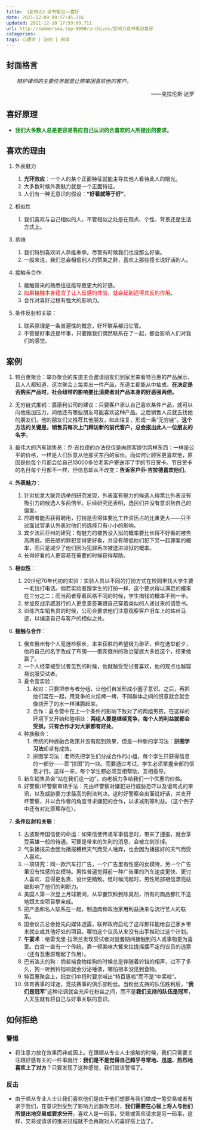 ```yaml
---
title: 《影响力》读书笔记——喜好
date: 2021-12-09 09:57:45.316
updated: 2021-12-10 17:59:09.711
url: http://summersea.top:8090/archives/影响力读书笔记喜好
categories: 
tags: 心理学 | 法则 | 阅读
---
```



## 封面格言

<p style="text-indent:2em;font-style:oblique">辩护律师的主要任务就是让陪审团喜欢他的客户。
<p align="right">——克拉伦斯·达罗</p>


## 喜好原理

- <font style="color:green">**我们大多数人总是更容易答应自己认识的合喜欢的人所提出的要求。**</font>

## 喜欢的理由

1. 外表魅力
	1. **光环效应**：一个人的某个正面特征就能主导其他人看待此人的眼光。
	2. 大多数时候外表魅力就是一个正面特征。
	3. 人们有一种无意识的假设：**“好看就等于好”**。

2. 相似性
	1. 我们喜欢与自己相似的人，不管相似之处是在观点、个性、背景还是生活方式上。

3. 恭维
	1. 我们特别喜欢听人恭维奉承。尽管有时候我们也没那么好骗。
	2. 一般来说，我们总会相信别人的赞美之辞，喜欢上那些擅长说好话的人。


4. 接触与合作:
	1. 接触带来的熟悉往往能导致更大的好感。
	2. <font style="color:red;">如果接触本身蕴含了让人反感的体验，就会起到适得其反的作用</font>。
	3. 合作对喜好过程有强大的影响力。

5. 条件反射和关联：
	1. 联系原理是一条普遍性的概念，好坏联系都归它管。
	2. 不管是好事还是坏事，只要跟我们偶然联系在了一起，都会影响人们对我们的感觉。


## 案例


1. 特百惠聚会：举办聚会的东道主会邀请朋友们到家里来看特百惠的产品展示，且人人都知道，这次聚会上每卖出一件产品，东道主都能从中抽成。**在决定是否购买产品时，社会纽带的影响要比消费者对产品本身的好恶强两倍。**


2. 无穷链式推销：嘉康利公司的建议：只要客户承认自己喜欢某件产品，就可以向他施加压力，问他还有哪些朋友可能喜欢这种产品。之后销售人员就去找他的朋友们，他的朋友们又推荐其他朋友，如此往复，形成一条“无穷链”。**这个方法的关键是，销售员每次上门拜访新的前代客户，总会报出此人一位朋友的名字**。


3. 最伟大的汽车销售员：乔·吉拉德的办法仅仅是向顾客提供两样东西：一样是公平的价格，一样是人们乐意从他那买东西的家伙。而如何让顾客更喜欢他，原因是他每个月都会给自己13000多位老客户寄送印了字的节日贺卡。节日贺卡的名目每个月都不一样，但信息却从不改变：**告诉客户乔·吉拉德喜欢他们**。


4. **外表魅力**：

	1. 针对加拿大联邦选举的研究发现，外表富有魅力的候选人得票比外表没有吸引力的候选人多两倍半。后续研究还表明，选民们并没有意识到自己的偏爱。
	2. 应聘者能否获得聘用，打扮是否得体要比工作资历占的比重更大——只不过面试官承认外表对他们的选择只有小小的影响。
	3. 宾夕法尼亚州的研究：有魅力的被告没入狱的概率要比长得不好看的被告高两倍。把丑陋的罪犯变得更好看，并没有降低他们犯下另一起罪案的概率，而只是减少了他们因为犯罪再次被送进监狱的概率。
	4. 长得好看的人更容易在需要的时候获得帮助。


5. **相似性**：

	1. 20世纪70年代初的实验：实验人员以不同的打扮方式在校园里找大学生要一毛钱打电话。倘若实验者跟学生的打扮一样，这个要求得以满足的概率在三分之二；而当两者穿着风格不同的时候，学生掏钱的概率不到一半。
	2. 参加反战示威游行的人更愿意签署跟自己穿着类似的人递过来的请愿书。
	3. 训练汽车销售员的时候，公司会要求他们注意观察客户旧车上的蛛丝马迹，以编造自己与客户的相似之处。


6. **接触与合作**：

	1. 俄亥俄州有个人竞选检察长，本来获胜的希望极为渺茫，但在选举前夕，他将自己的名字改成了布朗——俄亥俄州的政治望族大多姓这个，结果他赢了。
	2. 一个人经常被受试者见到的时候，他就越受受试者喜欢，他的观点也越容易说服受试者。
	3. 夏令营实验：
		1. 敌对：只要把参与者分组，让他们自发形成小圈子意识。之后，再把他们混在一起，用竞争的火焰烤一烤，不同群体之间的恨意就会就会像烧开了的水一样沸腾起来。
		2. 合作：夏令营中在上一个条件的影响下敌对了的两组男孩，在这样的环境下又开始和睦相处：**两组人要是继续竞争，每个人的利益就都会受损，只有合作才对大家都有好处**。
	4. 种族融合：
		1. 传统的种族融合政策并没有起到效果，但是一种新的学习法：**拼图学习法**却卓有成效。
		2. 拼图学习法：老师先把学生们分成合作的小组，每个学生只获得信息的一部分——即“拼图”的一块。而要通过考试，学生必须掌握全部的信息才行。这样一来，每个学生都必须互相帮助，互相指导。
	5. 新车销售员会“站在我们这一边”，向老板力争给我们一个优惠的价格。
	6. 好警察/坏警察审讯手法：先由坏警察对嫌犯进行威胁恐吓以及谩骂式的审讯，以及威胁要力求最高的刑法判决。这时好警察会出面说好话，并支开坏警察，并以合作者的角度寻求嫌犯的合作，以求减刑等利益。（这个例子中还有对比原理存在）。





7. **条件反射和关联**：

	1. 古波斯帝国信使的命运：如果信使传递军事信息时，带来了捷报，就会享受英雄一般的待遇。可要是带来的失利的消息，会被立刻杀掉。
	2. 气象播报员会因为播报糟糕天气而受人唾弃，也会因为播报好的天气而受人喜欢。
	3. 一项研究：同一款汽车打广告，一个广告里有性感的女模特，另一个广告里没有性感的女模特。男性普遍觉得前一种广告里的汽车速度更快、更讨人喜欢、显得更名贵、设计更精致。但时候问起时，男性局部相信漂亮姑娘影响了他们的判断力。
	4. 美国人第一次登上月球期间，从早餐饮料到除臭剂，所有的商品都忙不迭地跟太空项目攀亲戚。
	5. 把产品和名人联系在一起，制造商和政治家用利益换来与流行艺人的联系。
	6. 国会议员总会抢先向媒体透露，联邦政府启动了这样那样能给自己家乡带来就业或其他好处的项目。哪怕这个议员从来没有出手推动过这个计划。
	7. **午宴术**：格雷戈里·拉茨兰发现受试者对就餐期间接触到的人或事物更为喜爱。白宫一直有一个传统，靠一顿美味大餐来拉拢摇摆不定的议员的选票（还有互惠原理起了作用）。
	8. 巴甫洛夫的狗：倘若端食物给狗的时候总是伴随着铃铛的相声，过不了多久，狗一听到铃铛响就会分泌唾液，哪怕根本没见到食物。
	9. 特百惠聚会上，妇女们中将时要求喊出“特百惠啦”而不是“中奖啦”。
	10. 体育赛事的球迷，竞技赛事的俱乐部粉丝。当粉丝支持的队伍胜利后，“**我们是冠军**”这种论调就会充斥在粉丝之间，而不是**我们支持的队伍是冠军**，人天生就有将自己与好事关联的意识。





## 如何拒绝

### 警惕

- 将注意力放在效果而非成因上。在跟顺从专业人士接触的时候，我们只需要关注跟好感有关的一件事就行：**我们是不是觉得自己超乎寻常地、迅速、热烈地喜欢上了对方**？只要发现了这种感觉，我们就该警惕了。

### 反击

- 由于顺从专业人士让我们喜欢他们是由于他们想要与我们做成一笔交易或者有求于我们，在意识到受到了影响力武器攻击时，**我们需要在心智上将人与他们所提出地交易或要求分开**，喜欢人是一码事，交易或答应请求是另一码事，这样，交易或请求的推进过程就不会再跟对人的喜好搭上边了。







